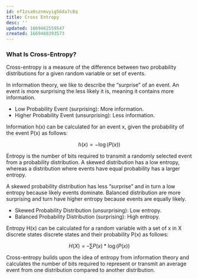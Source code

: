 ```yaml
---
id: ef1zsa9sznmvyig56da7c8q
title: Cross Entropy
desc: ''
updated: 1669462559547
created: 1669460393573
---
```



### What Is Cross-Entropy?

Cross-entropy is a measure of the difference between two probability distributions for a given random variable or set of events.


In information theory, we like to describe the “surprise” of an event. An event is more surprising the less likely it is, meaning it contains more information.

* Low Probability Event (surprising): More information.
* Higher Probability Event (unsurprising): Less information.

Information h(x) can be calculated for an event x, given the probability of the event P(x) as follows:

$$
h(x) = -\log(P(x))
$$

Entropy is the number of bits required to transmit a randomly selected event from a probability distribution. A skewed distribution has a low entropy, whereas a distribution where events have equal probability has a larger entropy.

A skewed probability distribution has less “surprise” and in turn a low entropy because likely events dominate. Balanced distribution are more surprising and turn have higher entropy because events are equally likely.

* Skewed Probability Distribution (unsurprising): Low entropy.
* Balanced Probability Distribution (surprising): High entropy.

Entropy H(x) can be calculated for a random variable with a set of x in X discrete states discrete states and their probability P(x) as follows:

$$
H(X) = – \sum  P(x) * \log (P(x))
$$

Cross-entropy builds upon the idea of entropy from information theory and calculates the number of bits required to represent or transmit an average event from one distribution compared to another distribution.
